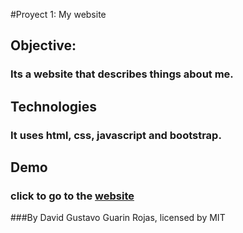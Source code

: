 #Proyect 1: My website

## Objective:
### Its a website that describes things about me. 

## Technologies
### It uses html, css, javascript and bootstrap.

## Demo
### click to go to the [website](https://dgguarin20.github.io/AboutDavidGuarinProyect1/index.html)

###By David Gustavo Guarin Rojas, licensed by MIT
